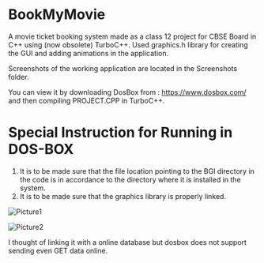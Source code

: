 # BookMyMovie
A movie ticket booking system made as a class 12 project for CBSE Board in C++ using (now obsolete) TurboC++. Used graphics.h library for creating the GUI and adding animations in the application.

Screenshots of the working application are located in the Screenshots folder.

You can view it by downloading DosBox from : https://www.dosbox.com/ and then compiling PROJECT.CPP in TurboC++.

# Special Instruction for Running in DOS-BOX

1.	It is to be made sure that the file location pointing to the BGI directory in the code is in accordance to the directory where it is installed in the system.
2.	It is to be made sure that the graphics library is properly linked.

![Picture1](https://user-images.githubusercontent.com/30936778/72832311-a2b37c00-3caa-11ea-9743-a39b027963e4.png)

![Picture2](https://user-images.githubusercontent.com/30936778/72832354-b7900f80-3caa-11ea-9747-3a41c3724b2a.png)

I thought of linking it with a online database but dosbox does not support sending even GET data online.
